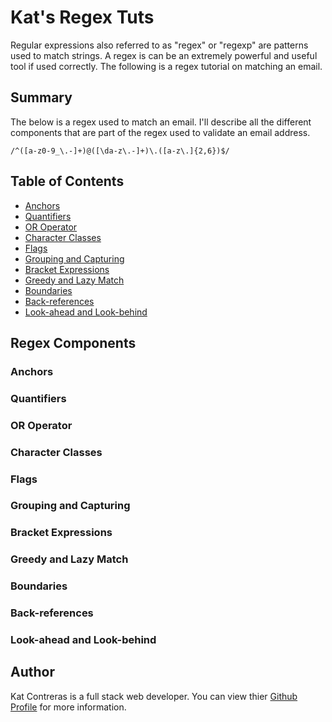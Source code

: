 # Kat's Regex Tuts

Regular expressions also referred to as "regex" or "regexp" are patterns used to match strings.  A regex is can be an extremely powerful and useful tool if used correctly.  The following is a regex tutorial on matching an email. 

## Summary

The below is a regex used to match an email. I'll describe all the different components that are part of the regex used to validate an email address. 

```
/^([a-z0-9_\.-]+)@([\da-z\.-]+)\.([a-z\.]{2,6})$/
```

## Table of Contents

- [Anchors](#anchors)
- [Quantifiers](#quantifiers)
- [OR Operator](#or-operator)
- [Character Classes](#character-classes)
- [Flags](#flags)
- [Grouping and Capturing](#grouping-and-capturing)
- [Bracket Expressions](#bracket-expressions)
- [Greedy and Lazy Match](#greedy-and-lazy-match)
- [Boundaries](#boundaries)
- [Back-references](#back-references)
- [Look-ahead and Look-behind](#look-ahead-and-look-behind)

## Regex Components

### Anchors

### Quantifiers

### OR Operator

### Character Classes

### Flags

### Grouping and Capturing

### Bracket Expressions

### Greedy and Lazy Match

### Boundaries

### Back-references

### Look-ahead and Look-behind

## Author

Kat Contreras is a full stack web developer.  You can view thier [Github Profile](https://github.com/katcontrerasdev) for more information. 
